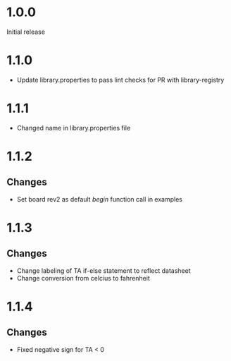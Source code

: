 # 1.0.0

Initial release

# 1.1.0

* Update library.properties to pass lint checks for PR with library-registry 

# 1.1.1

* Changed name in library.properties file

# 1.1.2

## Changes

* Set board rev2 as default _begin_ function call in examples

# 1.1.3

## Changes

* Change labeling of TA if-else statement to reflect datasheet
* Change conversion from celcius to fahrenheit

# 1.1.4

## Changes

* Fixed negative sign for TA < 0
